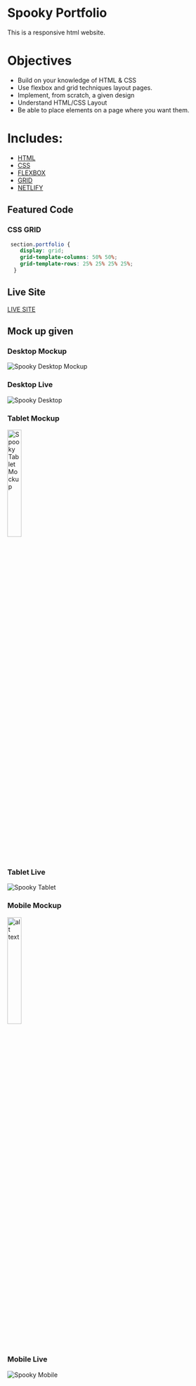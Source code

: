 # Spooky Portfolio

This is a responsive html website. 

# Objectives

- Build on your knowledge of HTML & CSS
- Use flexbox and grid techniques layout pages.
- Implement, from scratch, a given design
- Understand HTML/CSS Layout
- Be able to place elements on a page where you want them.

# Includes: 

- [HTML](https://developer.mozilla.org/en-US/docs/Web/HTML)
- [CSS](https://www.w3schools.com/css/)
- [FLEXBOX](https://developer.mozilla.org/en-US/docs/Web/CSS/CSS_Flexible_Box_Layout/Basic_Concepts_of_Flexbox)
- [GRID](https://developer.mozilla.org/en-US/docs/Web/CSS/CSS_Grid_Layout)
- [NETLIFY](https://docs.netlify.com/?_ga=2.56383019.1272475466.1587169866-1421079835.1583768648)

## Featured Code

### CSS GRID

```CSS
 section.portfolio {
    display: grid;
    grid-template-columns: 50% 50%;
    grid-template-rows: 25% 25% 25% 25%;
  }
 ```
 ## Live Site

[LIVE SITE](https://spooky-portfolio-austinparvin.netlify.app/)

## Mock up given

### Desktop Mockup

![Spooky Desktop Mockup](https://i.imgur.com/PrcEy8K.jpg)
 
### Desktop Live

![Spooky Desktop](http://g.recordit.co/E9PLOanYLt.gif)

### Tablet Mockup
<img src="https://i.imgur.com/Em38mG1.jpg" alt="Spooky Tablet Mockup" width="25%" height="25%">

### Tablet Live

![Spooky Tablet](http://g.recordit.co/KNZdcfGB93.gif)

### Mobile Mockup

<img src="https://i.imgur.com/92K5fmP.jpg" alt="alt text" width="25%" height="25%">

### Mobile Live

![Spooky Mobile](http://g.recordit.co/aoz3CszDS6.gif)




